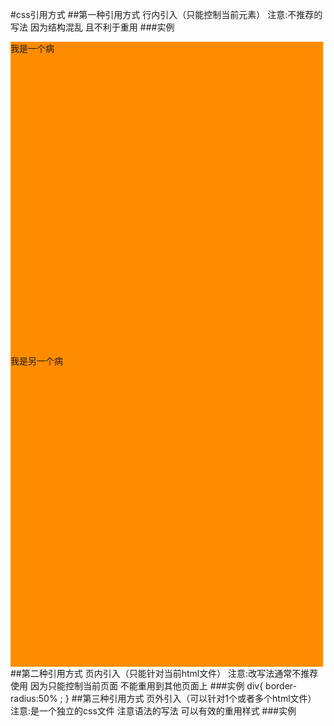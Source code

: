 #css引用方式
##第一种引用方式
	行内引入（只能控制当前元素）
	注意:不推荐的写法 因为结构混乱 且不利于重用
###实例
	<div style="width: 500px; height: 500px; background-color:darkorange;">
			我是一个病
		</div>
		<div style="width: 500px; height: 500px; background-color:darkorange;">
			我是另一个病
		</div>
##第二种引用方式
	页内引入（只能针对当前html文件）
	注意:改写法通常不推荐使用 因为只能控制当前页面 不能重用到其他页面上
###实例
	div{
			border-radius:50% ;
		}
##第三种引用方式
	页外引入（可以针对1个或者多个html文件）
	注意:是一个独立的css文件 注意语法的写法 可以有效的重用样式
###实例
	<link rel="stylesheet" type="text/css" href="css/web.css" />
